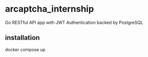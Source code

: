 # arcaptcha_internship
Go RESTful API app with JWT Authentication backed by PostgreSQL
## installation
docker compose up
